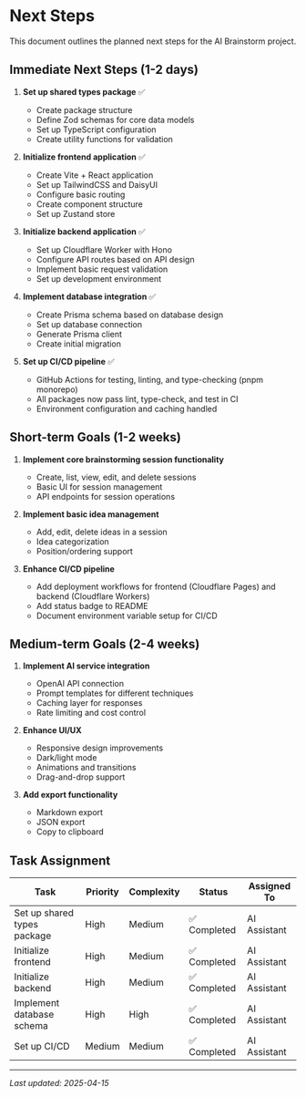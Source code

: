 # Next Steps

This document outlines the planned next steps for the AI Brainstorm project.

## Immediate Next Steps (1-2 days)

1. **Set up shared types package** ✅

   - Create package structure
   - Define Zod schemas for core data models
   - Set up TypeScript configuration
   - Create utility functions for validation

2. **Initialize frontend application** ✅

   - Create Vite + React application
   - Set up TailwindCSS and DaisyUI
   - Configure basic routing
   - Create component structure
   - Set up Zustand store

3. **Initialize backend application** ✅

   - Set up Cloudflare Worker with Hono
   - Configure API routes based on API design
   - Implement basic request validation
   - Set up development environment

4. **Implement database integration** ✅

   - Create Prisma schema based on database design
   - Set up database connection
   - Generate Prisma client
   - Create initial migration

5. **Set up CI/CD pipeline** ✅
   - GitHub Actions for testing, linting, and type-checking (pnpm monorepo)
   - All packages now pass lint, type-check, and test in CI
   - Environment configuration and caching handled

## Short-term Goals (1-2 weeks)

1. **Implement core brainstorming session functionality**

   - Create, list, view, edit, and delete sessions
   - Basic UI for session management
   - API endpoints for session operations

2. **Implement basic idea management**

   - Add, edit, delete ideas in a session
   - Idea categorization
   - Position/ordering support

3. **Enhance CI/CD pipeline**
   - Add deployment workflows for frontend (Cloudflare Pages) and backend (Cloudflare Workers)
   - Add status badge to README
   - Document environment variable setup for CI/CD

## Medium-term Goals (2-4 weeks)

1. **Implement AI service integration**

   - OpenAI API connection
   - Prompt templates for different techniques
   - Caching layer for responses
   - Rate limiting and cost control

2. **Enhance UI/UX**

   - Responsive design improvements
   - Dark/light mode
   - Animations and transitions
   - Drag-and-drop support

3. **Add export functionality**
   - Markdown export
   - JSON export
   - Copy to clipboard

## Task Assignment

| Task                        | Priority | Complexity | Status       | Assigned To  |
| --------------------------- | -------- | ---------- | ------------ | ------------ |
| Set up shared types package | High     | Medium     | ✅ Completed | AI Assistant |
| Initialize frontend         | High     | Medium     | ✅ Completed | AI Assistant |
| Initialize backend          | High     | Medium     | ✅ Completed | AI Assistant |
| Implement database schema   | High     | High       | ✅ Completed | AI Assistant |
| Set up CI/CD                | Medium   | Medium     | ✅ Completed | AI Assistant |

---

_Last updated: 2025-04-15_
